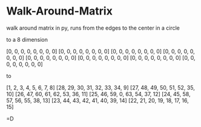 # Walk-Around-Matrix
walk around matrix in py, runs from the edges to the center in a circle

to a 8 dimension

[0, 0, 0, 0, 0, 0, 0, 0] 
[0, 0, 0, 0, 0, 0, 0, 0] 
[0, 0, 0, 0, 0, 0, 0, 0] 
[0, 0, 0, 0, 0, 0, 0, 0] 
[0, 0, 0, 0, 0, 0, 0, 0] 
[0, 0, 0, 0, 0, 0, 0, 0] 
[0, 0, 0, 0, 0, 0, 0, 0] 
[0, 0, 0, 0, 0, 0, 0, 0]

to

[1, 2, 3, 4, 5, 6, 7, 8]
[28, 29, 30, 31, 32, 33, 34, 9]
[27, 48, 49, 50, 51, 52, 35, 10]
[26, 47, 60, 61, 62, 53, 36, 11]
[25, 46, 59, 0, 63, 54, 37, 12]
[24, 45, 58, 57, 56, 55, 38, 13]
[23, 44, 43, 42, 41, 40, 39, 14]
[22, 21, 20, 19, 18, 17, 16, 15]

=D
